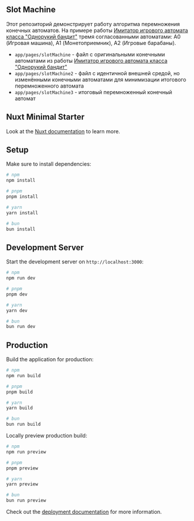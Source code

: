 ## Slot Machine

Этот репозиторий демонстрирует работу алгоритма перемножения конечных автоматов.
На примере работы [Имитатор игрового автомата класса "Однорукий бандит"](https://is.ifmo.ru/projects/slotmachine/)
тремя согласованными автоматами: A0 (Игровая машина), A1 (Монетоприемник), A2 (Игровые барабаны).

* `app/pages/slotMachine` - файл с оригинальными конечными автоматами из работы [Имитатор игрового автомата класса "Однорукий бандит"](https://is.ifmo.ru/projects/slotmachine/)
* `app/pages/slotMachine2` - файл с идентичной внешней средой, но изменёнными конечными автоматами для минимизации итогового перемноженного автомата
* `app/pages/slotMachine3` - итоговый перемноженный конечный автомат


## Nuxt Minimal Starter

Look at the [Nuxt documentation](https://nuxt.com/docs/getting-started/introduction) to learn more.

## Setup

Make sure to install dependencies:

```bash
# npm
npm install

# pnpm
pnpm install

# yarn
yarn install

# bun
bun install
```

## Development Server

Start the development server on `http://localhost:3000`:

```bash
# npm
npm run dev

# pnpm
pnpm dev

# yarn
yarn dev

# bun
bun run dev
```

## Production

Build the application for production:

```bash
# npm
npm run build

# pnpm
pnpm build

# yarn
yarn build

# bun
bun run build
```

Locally preview production build:

```bash
# npm
npm run preview

# pnpm
pnpm preview

# yarn
yarn preview

# bun
bun run preview
```

Check out the [deployment documentation](https://nuxt.com/docs/getting-started/deployment) for more information.
